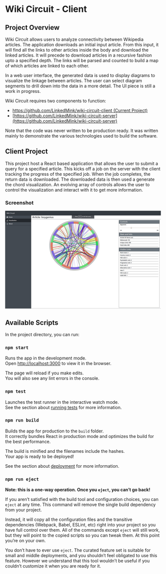 # Wiki Circuit - Client

## Project Overview

Wiki Circuit allows users to analyze connectivity between Wikipedia articles. The application downloads an initial input
article. From this input, it will find all the links to other articles inside the body and download the linked articles. 
It will precede to download articles in a recursive fashion upto a specified depth. The links will be parsed and counted 
to build a map of which articles are linked to each other. 

In a web user interface, the generated data is used to display diagrams to visualize the linkage between articles. The user
can select diagram segments to drill down into the data in a more detail. The UI piece is still a work in progress.

Wiki Circuit requires two components to function:

* [https://github.com/LinkedMink/wiki-circuit-client (Current Project)](https://github.com/LinkedMink/wiki-circuit-client)
* [https://github.com/LinkedMink/wiki-circuit-server](https://github.com/LinkedMink/wiki-circuit-server)

Note that the code was never written to be production ready. It was written mainly to demonstrate the various technologies
used to build the software.

## Client Project

This project host a React based application that allows the user to submit a query for a specified article. This kicks off
a job on the server with the client tracking the progress of the specified job. When the job completes, the return data
is downloaded. The downloaded data is then used a generate the chord visualization. An evolving array of controls allows
the user to control the visualization and interact with it to get more information.

### Screenshot
![alt text](https://raw.githubusercontent.com/LinkedMink/wiki-circuit-client/master/screenshot.png)

## Available Scripts

In the project directory, you can run:

### `npm start`

Runs the app in the development mode.<br />
Open [http://localhost:3000](http://localhost:3000) to view it in the browser.

The page will reload if you make edits.<br />
You will also see any lint errors in the console.

### `npm test`

Launches the test runner in the interactive watch mode.<br />
See the section about [running tests](https://facebook.github.io/create-react-app/docs/running-tests) for more information.

### `npm run build`

Builds the app for production to the `build` folder.<br />
It correctly bundles React in production mode and optimizes the build for the best performance.

The build is minified and the filenames include the hashes.<br />
Your app is ready to be deployed!

See the section about [deployment](https://facebook.github.io/create-react-app/docs/deployment) for more information.

### `npm run eject`

**Note: this is a one-way operation. Once you `eject`, you can’t go back!**

If you aren’t satisfied with the build tool and configuration choices, you can `eject` at any time. This command will remove the single build dependency from your project.

Instead, it will copy all the configuration files and the transitive dependencies (Webpack, Babel, ESLint, etc) right into your project so you have full control over them. All of the commands except `eject` will still work, but they will point to the copied scripts so you can tweak them. At this point you’re on your own.

You don’t have to ever use `eject`. The curated feature set is suitable for small and middle deployments, and you shouldn’t feel obligated to use this feature. However we understand that this tool wouldn’t be useful if you couldn’t customize it when you are ready for it.
